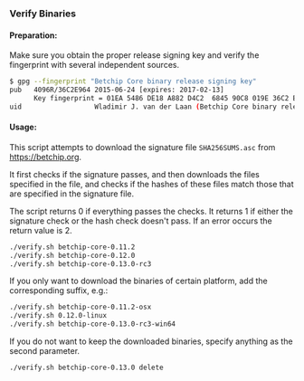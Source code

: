 ### Verify Binaries

#### Preparation:

Make sure you obtain the proper release signing key and verify the fingerprint with several independent sources.

```sh
$ gpg --fingerprint "Betchip Core binary release signing key"
pub   4096R/36C2E964 2015-06-24 [expires: 2017-02-13]
      Key fingerprint = 01EA 5486 DE18 A882 D4C2  6845 90C8 019E 36C2 E964
uid                  Wladimir J. van der Laan (Betchip Core binary release signing key) <laanwj@gmail.com>
```

#### Usage:

This script attempts to download the signature file `SHA256SUMS.asc` from https://betchip.org.

It first checks if the signature passes, and then downloads the files specified in the file, and checks if the hashes of these files match those that are specified in the signature file.

The script returns 0 if everything passes the checks. It returns 1 if either the signature check or the hash check doesn't pass. If an error occurs the return value is 2.


```sh
./verify.sh betchip-core-0.11.2
./verify.sh betchip-core-0.12.0
./verify.sh betchip-core-0.13.0-rc3
```

If you only want to download the binaries of certain platform, add the corresponding suffix, e.g.:

```sh
./verify.sh betchip-core-0.11.2-osx
./verify.sh 0.12.0-linux
./verify.sh betchip-core-0.13.0-rc3-win64
```

If you do not want to keep the downloaded binaries, specify anything as the second parameter.

```sh
./verify.sh betchip-core-0.13.0 delete
```
